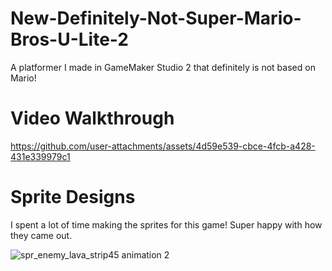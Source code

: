 # New-Definitely-Not-Super-Mario-Bros-U-Lite-2
A platformer I made in GameMaker Studio 2 that definitely is not based on Mario!

# Video Walkthrough
https://github.com/user-attachments/assets/4d59e539-cbce-4fcb-a428-431e339979c1

# Sprite Designs
I spent a lot of time making the sprites for this game! Super happy with how they came out.

![spr_enemy_lava_strip45 animation 2](https://github.com/user-attachments/assets/dbbade9b-f23b-4f7f-9b66-e8c37c55e32b)
